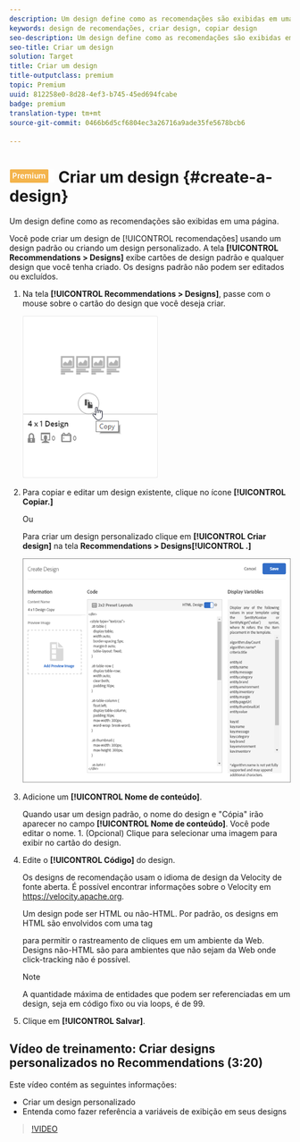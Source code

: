 ```yaml
---
description: Um design define como as recomendações são exibidas em uma página.
keywords: design de recomendações, criar design, copiar design
seo-description: Um design define como as recomendações são exibidas em uma página.
seo-title: Criar um design
solution: Target
title: Criar um design
title-outputclass: premium
topic: Premium
uuid: 812258e0-8d28-4ef3-b745-45ed694fcabe
badge: premium
translation-type: tm+mt
source-git-commit: 0466b6d5cf6804ec3a26716a9ade35fe5678bcb6

---
```



# ![PREMIUM](/help/assets/premium.png) Criar um design {#create-a-design}

Um design define como as recomendações são exibidas em uma página.

Você pode criar um design de [!UICONTROL recomendações] usando um design padrão ou criando um design personalizado. A tela **[!UICONTROL Recommendations &gt; Designs]** exibe cartões de design padrão e qualquer design que você tenha criado. Os designs padrão não podem ser editados ou excluídos.

1. Na tela **[!UICONTROL Recommendations &gt; Designs]**, passe com o mouse sobre o cartão do design que você deseja criar.

   ![](assets/Card_CopyDesign.png)

1. Para copiar e editar um design existente, clique no ícone **[!UICONTROL Copiar.]**

   Ou

   Para criar um design personalizado clique em **[!UICONTROL Criar design]** na tela **Recommendations &gt; Designs[!UICONTROL .]**

   ![](assets/createDesign.png)

1. Adicione um **[!UICONTROL Nome de conteúdo]**.

   Quando usar um design padrão, o nome do design e "Cópia" irão aparecer no campo **[!UICONTROL Nome de conteúdo]**. Você pode editar o nome. 1. (Opcional) Clique para selecionar uma imagem para exibir no cartão do design.
1. Edite o **[!UICONTROL Código]** do design.

   Os designs de recomendação usam o idioma de design da Velocity de fonte aberta. É possível encontrar informações sobre o Velocity em [](https://velocity.apache.org)https://velocity.apache.org.

   Um design pode ser HTML ou não-HTML. Por padrão, os designs em HTML são envolvidos com uma tag <div> para permitir o rastreamento de cliques em um ambiente da Web. Designs não-HTML são para ambientes que não sejam da Web onde click-tracking não é possível.

   >[!NOTE]
   >
   >A quantidade máxima de entidades que podem ser referenciadas em um design, seja em código fixo ou via loops, é de 99.

1. Clique em **[!UICONTROL Salvar]**.

## Vídeo de treinamento: Criar designs personalizados no Recommendations (3:20)

Este vídeo contém as seguintes informações:

* Criar um design personalizado
* Entenda como fazer referência a variáveis de exibição em seus designs

>[!VIDEO](https://video.tv.adobe.com/v/27687?captions=por_br)
